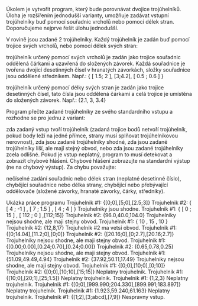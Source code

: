 Úkolem je vytvořit program, který bude porovnávat dvojice trojúhelníků. Úloha je rozšířením jednodušší varianty, umožňuje zadávat vstupní trojúhelníky buď pomocí souřadnic vrcholů nebo pomocí délek stran. Doporučujeme nejprve řešit úlohu jednodušší.

V rovině jsou zadané 2 trojúhelníky. Každý trojúhelník je zadán buď pomocí trojice svých vrcholů, nebo pomocí délek svých stran:

trojúhelník určený pomocí svých vrcholů je zadán jako trojice souřadnic oddělená čárkami a uzavřená do složených závorek. Každá souřadnice je tvořena dvojicí desetinných čísel v hranatých závorkách, složky souřadnice jsou oddělené středníkem. Např.:
{ [ 1.5; 2 ], [3;4.2], [ 0.5 ; 0.6 ] }

trojúhelník určený pomocí délky svých stran je zadán jako trojice desetinných čísel, tato čísla jsou oddělená čárkami a celá trojice je umístěna do složených závorek. Např.:
{2.1, 3, 3.4}

Program přečte zadané trojúhelníky ze svého standardního vstupu a rozhodne se pro jednu z variant:

zda zadaný vstup tvoří trojúhelník (zadaná trojice bodů netvoří trojúhelník, pokud body leží na jedné přímce, strany musí splňovat trojúhelníkovou nerovnost),
zda jsou zadané trojúhelníky shodné,
zda jsou zadané trojúhelníky liší, ale mají stejný obvod, nebo
zda jsou zadané trojúhelníky zcela odlišné.
Pokud je vstup neplatný, program to musí detekovat a zobrazit chybové hlášení. Chybové hlášení zobrazujte na standardní výstup (ne na chybový výstup). Za chybu považujte:

nečíselné zadání souřadnic nebo délek stran (neplatné desetinné číslo),
chybějící souřadnice nebo délka strany,
chybějící nebo přebývající oddělovače (složené závorky, hranaté závorky, čárky, středníky).

Ukázka práce programu
Trojuhelnik #1:
{[0;0],[5;0],[2.5;3]}
Trojuhelnik #2:
 { [ 4 ; -1 ] , [ 7 ; 1.5 ] , [ 4 ; 4 ] } 
Trojuhelniky jsou shodne.
Trojuhelnik #1:
{
[
0
;
15
]
,	[	112	;	0	]	,[112;15]}
Trojuhelnik #2:
{96.0,40.0,104.0}
Trojuhelniky nejsou shodne, ale maji stejny obvod.
Trojuhelnik #1:
 { 10 , 15 , 10 } 
Trojuhelnik #2:
{12,8,17}
Trojuhelnik #2 ma vetsi obvod.
Trojuhelnik #1:
{[0;14.04],[11.2;0],[0;0]}
Trojuhelnik #2:
{[20.16;0],[0;2.7],[20.16;2.7]}
Trojuhelniky nejsou shodne, ale maji stejny obvod.
Trojuhelnik #1:
{[0.00;0.00],[0.24;0.70],[0.24;0.00]}
Trojuhelnik #2:
{0.65,0.78,0.25}
Trojuhelniky nejsou shodne, ale maji stejny obvod.
Trojuhelnik #1:
{51.09,49.49,4.94}
Trojuhelnik #2:
{37.92,50.11,17.49}
Trojuhelniky nejsou shodne, ale maji stejny obvod.
Trojuhelnik #1:
{[0;0],[10;0],[0;10]}
Trojuhelnik #2:
{[0;0],[10;10],[15;15]}
Neplatny trojuhelnik.
Trojuhelnik #1:
{[10;0],[20;1],[25;1.5]}
Neplatny trojuhelnik.
Trojuhelnik #1:
{1,2,3}
Neplatny trojuhelnik.
Trojuhelnik #1:
{[0;0],[999.990;204.330],[899.991;183.897]}
Neplatny trojuhelnik.
Trojuhelnik #1:
{1.923,59.240,61.163}
Neplatny trojuhelnik.
Trojuhelnik #1:
{[1;2],[3;abcd],[7,9]}
Nespravny vstup.